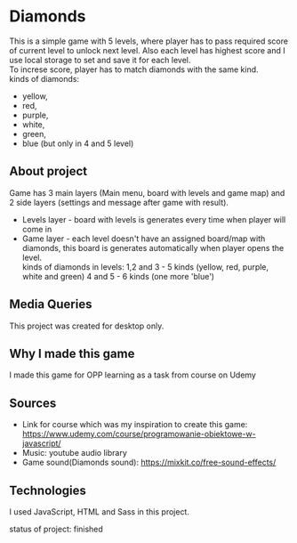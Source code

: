 # Diamonds
This is a simple game with 5 levels, where player has to pass required score of current level to unlock next level. Also each level has highest score and I use local storage to set and save it for each level.<br/>
To increse score, player has to match diamonds with the same kind. </br>
kinds of diamonds: 
* yellow, 
* red, 
* purple, 
* white, 
* green,
* blue (but only in 4 and 5 level)

## About project
Game has 3 main layers (Main menu, board with levels and game map) and 2 side layers (settings and message after game with result).
* Levels layer - board with levels is generates every time when player will come in
* Game layer - each level doesn't have an assigned board/map with diamonds, this board is generates automatically when player opens the level.<br/>
kinds of diamonds in levels:
1,2 and 3 - 5 kinds (yellow, red, purple, white and green)
4 and 5 - 6 kinds (one more 'blue')

## Media Queries
This project was created for desktop only. 

## Why I made this game 
I made this game for OPP learning as a task from course on Udemy

## Sources
* Link for course which was my inspiration to create this game: https://www.udemy.com/course/programowanie-obiektowe-w-javascript/
* Music: youtube audio library 
* Game sound(Diamonds sound): https://mixkit.co/free-sound-effects/

## Technologies
I used JavaScript, HTML and Sass in this project.<br/>

status of project: finished 
